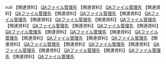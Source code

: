 null
【関連資料】
[QAファイル管理先](<https://github.com/YuyaYoshino/test/tree/main/QA/QA2024/3i/%5B3i01%2317%5D%20%E8%BF%BD%E5%8A%A0%E3%82%A2%E3%82%A4%E3%83%86%E3%83%A0>)
【関連資料】
[QAファイル管理先](<https://github.com/YuyaYoshino/test/tree/main/QA/QA2024/3i/%5B3i02%2317%5D%20%E8%BF%BD%E5%8A%A0%E3%82%A2%E3%82%A4%E3%83%86%E3%83%A0>)
【関連資料】
[QAファイル管理先](<https://github.com/YuyaYoshino/test/tree/main/QA/QA2024/3i/%5B3i01%2317%5D%20%E8%BF%BD%E5%8A%A0%E3%82%A2%E3%82%A4%E3%83%86%E3%83%A0>)
【関連資料】
[QAファイル管理先](<https://github.com/YuyaYoshino/test/tree/main/QA/QA2024/3i/%5B3i01%2317%5D%20%E8%BF%BD%E5%8A%A0%E3%82%A2%E3%82%A4%E3%83%86%E3%83%A0>)
【関連資料】
[QAファイル管理先](<https://github.com/YuyaYoshino/test/tree/main/QA/QA2024/3i/%5B3i01%2317%5D%20%E8%BF%BD%E5%8A%A0%E3%82%A2%E3%82%A4%E3%83%86%E3%83%A0>)
【関連資料】
[QAファイル管理先](<https://github.com/YuyaYoshino/test/tree/main/QA/QA2024/3i/%5B3i01%2317%5D%20%E8%BF%BD%E5%8A%A0%E3%82%A2%E3%82%A4%E3%83%86%E3%83%A0>)
【関連資料】
[QAファイル管理先](<https://github.com/YuyaYoshino/test/tree/main/QA/QA2024/3i/%5B3i01%2317%5D%20%E8%BF%BD%E5%8A%A0%E3%82%A2%E3%82%A4%E3%83%86%E3%83%A0>)
【関連資料】
[QAファイル管理先](<https://github.com/YuyaYoshino/test/tree/main/QA/QA2024/3i/%5B3i01%2317%5D%20%E8%BF%BD%E5%8A%A0%E3%82%A2%E3%82%A4%E3%83%86%E3%83%A0>)
【関連資料】
[QAファイル管理先](<https://github.com/YuyaYoshino/test/tree/main/QA/QA2024/3i/%5B3i01%2317%5D%20%E8%BF%BD%E5%8A%A0%E3%82%A2%E3%82%A4%E3%83%86%E3%83%A0>)
【関連資料】
[QAファイル管理先](<https://github.com/YuyaYoshino/test/tree/main/QA/QA2024/3i/%5B3i01%2317%5D%20%E8%BF%BD%E5%8A%A0%E3%82%A2%E3%82%A4%E3%83%86%E3%83%A0>)
【関連資料】
[QAファイル管理先](<https://github.com/YuyaYoshino/test/tree/main/QA/QA2024/3i/%5B3i01%2317%5D%20%E8%BF%BD%E5%8A%A0%E3%82%A2%E3%82%A4%E3%83%86%E3%83%A0>)
【関連資料】
[QAファイル管理先](<https://github.com/YuyaYoshino/test/tree/main/QA/QA2024/3i/%5B3i01%2317%5D%20%E8%BF%BD%E5%8A%A0%E3%82%A2%E3%82%A4%E3%83%86%E3%83%A0>)
【関連資料】
[QAファイル管理先](<https://github.com/YuyaYoshino/test/tree/main/QA/QA2024/3i/%5B3i01%2317%5D%20%E8%BF%BD%E5%8A%A0%E3%82%A2%E3%82%A4%E3%83%86%E3%83%A0>)
【関連資料】
[QAファイル管理先](<https://github.com/YuyaYoshino/test/tree/main/QA/QA2024/3i/%5B3i01%2317%5D%20%E8%BF%BD%E5%8A%A0%E3%82%A2%E3%82%A4%E3%83%86%E3%83%A0>)
【関連資料】
[QAファイル管理先](<https://github.com/YuyaYoshino/test/tree/main/QA/QA2024/3i/%5B3i01%2317%5D%20%E8%BF%BD%E5%8A%A0%E3%82%A2%E3%82%A4%E3%83%86%E3%83%A0>)
【関連資料】
[QAファイル管理先](<https://github.com/YuyaYoshino/test/tree/main/QA/QA2024/3i/%5B3i01%2317%5D%20%E8%BF%BD%E5%8A%A0%E3%82%A2%E3%82%A4%E3%83%86%E3%83%A0>)
【関連資料】
[QAファイル管理先](<https://github.com/YuyaYoshino/test/tree/main/QA/QA2024/3i/%5B3i01%2317%5D%20%E8%BF%BD%E5%8A%A0%E3%82%A2%E3%82%A4%E3%83%86%E3%83%A0>)
【関連資料】
[QAファイル管理先](<https://github.com/YuyaYoshino/test/tree/main/QA/QA2024/3i/%5B3i01%2317%5D%20%E8%BF%BD%E5%8A%A0%E3%82%A2%E3%82%A4%E3%83%86%E3%83%A0>)
【関連資料】
[QAファイル管理先](<https://github.com/YuyaYoshino/test/tree/main/QA/QA2024/3i/%5B3i01%2317%5D%20%E8%BF%BD%E5%8A%A0%E3%82%A2%E3%82%A4%E3%83%86%E3%83%A0>)
【関連資料】
[QAファイル管理先](<https://github.com/YuyaYoshino/test/tree/main/QA/QA2024/3i/%5B3i01%2317%5D%20%E8%BF%BD%E5%8A%A0%E3%82%A2%E3%82%A4%E3%83%86%E3%83%A0>)
